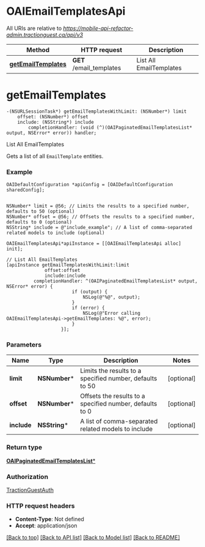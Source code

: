 # OAIEmailTemplatesApi

All URIs are relative to *https://mobile-api-refactor-admin.tractionguest.ca/api/v3*

Method | HTTP request | Description
------------- | ------------- | -------------
[**getEmailTemplates**](OAIEmailTemplatesApi.md#getemailtemplates) | **GET** /email_templates | List All EmailTemplates


# **getEmailTemplates**
```objc
-(NSURLSessionTask*) getEmailTemplatesWithLimit: (NSNumber*) limit
    offset: (NSNumber*) offset
    include: (NSString*) include
        completionHandler: (void (^)(OAIPaginatedEmailTemplatesList* output, NSError* error)) handler;
```

List All EmailTemplates

Gets a list of all `EmailTemplate` entities.

### Example 
```objc
OAIDefaultConfiguration *apiConfig = [OAIDefaultConfiguration sharedConfig];


NSNumber* limit = @56; // Limits the results to a specified number, defaults to 50 (optional)
NSNumber* offset = @56; // Offsets the results to a specified number, defaults to 0 (optional)
NSString* include = @"include_example"; // A list of comma-separated related models to include (optional)

OAIEmailTemplatesApi*apiInstance = [[OAIEmailTemplatesApi alloc] init];

// List All EmailTemplates
[apiInstance getEmailTemplatesWithLimit:limit
              offset:offset
              include:include
          completionHandler: ^(OAIPaginatedEmailTemplatesList* output, NSError* error) {
                        if (output) {
                            NSLog(@"%@", output);
                        }
                        if (error) {
                            NSLog(@"Error calling OAIEmailTemplatesApi->getEmailTemplates: %@", error);
                        }
                    }];
```

### Parameters

Name | Type | Description  | Notes
------------- | ------------- | ------------- | -------------
 **limit** | **NSNumber***| Limits the results to a specified number, defaults to 50 | [optional] 
 **offset** | **NSNumber***| Offsets the results to a specified number, defaults to 0 | [optional] 
 **include** | **NSString***| A list of comma-separated related models to include | [optional] 

### Return type

[**OAIPaginatedEmailTemplatesList***](OAIPaginatedEmailTemplatesList.md)

### Authorization

[TractionGuestAuth](../README.md#TractionGuestAuth)

### HTTP request headers

 - **Content-Type**: Not defined
 - **Accept**: application/json

[[Back to top]](#) [[Back to API list]](../README.md#documentation-for-api-endpoints) [[Back to Model list]](../README.md#documentation-for-models) [[Back to README]](../README.md)

